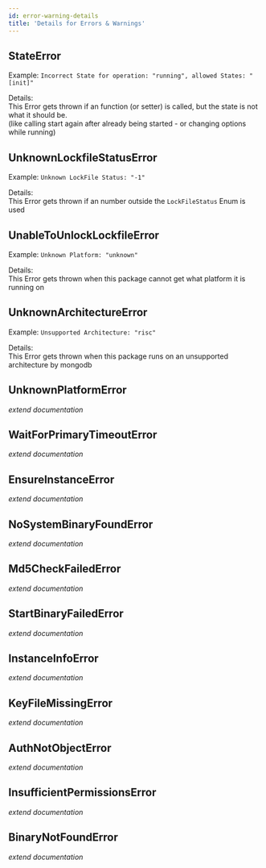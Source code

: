```yaml
---
id: error-warning-details
title: 'Details for Errors & Warnings'
---
```


## StateError

Example: `Incorrect State for operation: "running", allowed States: "[init]"`

Details:  
This Error gets thrown if an function (or setter) is called, but the state is not what it should be.  
(like calling start again after already being started - or changing options while running)

## UnknownLockfileStatusError

Example: `Unknown LockFile Status: "-1"`

Details:  
This Error gets thrown if an number outside the `LockFileStatus` Enum is used

## UnableToUnlockLockfileError

Example: `Unknown Platform: "unknown"`

Details:  
This Error gets thrown when this package cannot get what platform it is running on

## UnknownArchitectureError

Example: `Unsupported Architecture: "risc"`

Details:  
This Error gets thrown when this package runs on an unsupported architecture by mongodb

## UnknownPlatformError

*extend documentation*

## WaitForPrimaryTimeoutError

*extend documentation*

## EnsureInstanceError

*extend documentation*

## NoSystemBinaryFoundError

*extend documentation*

## Md5CheckFailedError

*extend documentation*

## StartBinaryFailedError

*extend documentation*

## InstanceInfoError

*extend documentation*

## KeyFileMissingError

*extend documentation*

## AuthNotObjectError

*extend documentation*

## InsufficientPermissionsError

*extend documentation*

## BinaryNotFoundError

*extend documentation*
